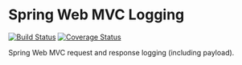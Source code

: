 # Spring Web MVC Logging

[![Build Status](https://img.shields.io/travis/zalando/spring-web-logging.svg)](https://travis-ci.org/zalando/spring-web-logging)
[![Coverage Status](https://img.shields.io/coveralls/zalando/spring-web-logging.svg)](https://coveralls.io/r/zalando/spring-web-logging)

Spring Web MVC request and response logging (including payload).